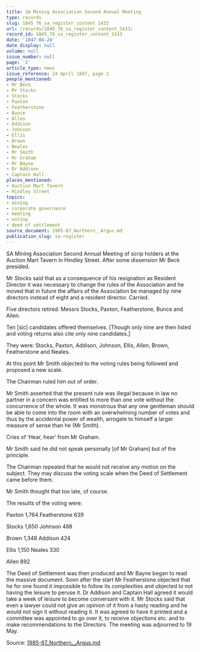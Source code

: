 ```yaml
---
title: SA Mining Association Second Annual Meeting
type: records
slug: 1845_76_sa_register_content_1433
url: /records/1845_76_sa_register_content_1433/
record_id: 1845_76_sa_register_content_1433
date: '1847-04-24'
date_display: null
volume: null
issue_number: null
page: '2'
article_type: news
issue_reference: 24 April 1847, page 2
people_mentioned:
- Mr Beck
- Mr Stocks
- Stocks
- Paxton
- Featherstone
- Bunce
- Allen
- Addison
- Johnson
- Ellis
- Brown
- Neales
- Mr Smith
- Mr Graham
- Mr Bayne
- Dr Addison
- Captain Hall
places_mentioned:
- Auction Mart Tavern
- Hindley Street
topics:
- mining
- corporate governance
- meeting
- voting
- deed of settlement
source_document: 1985-87_Northern__Argus.md
publication_slug: sa-register
---
```


SA Mining Association Second Annual Meeting of scrip holders at the Auction Mart Tavern in Hindley Street. After some dissension Mr Beck presided.

Mr Stocks said that as a consequence of his resignation as Resident Director it was necessary to change the rules of the Association and he moved that in future the affairs of the Association be managed by nine directors instead of eight and a resident director.  Carried.

Five directors retired: Messrs Stocks, Paxton, Featherstone, Bunce and Allen.

Ten [sic] candidates offered themselves.  [Though only nine are then listed and voting returns also cite only nine candidates.]

They were: Stocks, Paxton, Addison, Johnson, Ellis, Allen, Brown, Featherstone and Neales.

At this point Mr Smith objected to the voting rules being followed and proposed a new scale.

The Chairman ruled him out of order.

Mr Smith asserted that the present rule was illegal because in law no partner in a concern was entitled to more than one vote without the concurrence of the whole.  It was monstrous that any one gentleman should be able to come into the room with an overwhelming number of votes and thus by the accidental power of wealth, arrogate to himself a larger measure of sense than he (Mr Smith).

Cries of ‘Hear, hear’ from Mr Graham.

Mr Smith said he did not speak personally [of Mr Graham] but of the principle.

The Chairman repeated that he would not receive any motion on the subject.  They may discuss the voting scale when the Deed of Settlement came before them.

Mr Smith thought that too late, of course.

The results of the voting were:

Paxton	1,764	Featherstone	639

Stocks	1,650	Johnson	488

Brown	1,348	Addison	424

Ellis	1,150	Neales	330

Allen	892

The Deed of Settlement was then produced and Mr Bayne began to read the massive document.  Soon after the start Mr Featherstone objected that he for one found it impossible to follow its complexities and objected to not having the leisure to peruse it.  Dr Addison and Captain Hall agreed it would take a week of leisure to become conversant with it.  Mr Stocks said that even a lawyer could not give an opinion of it from a hasty reading and he would not sign it without reading it.  It was agreed to have it printed and a committee was appointed to go over it, to receive objections etc. and to make recommendations to the Directors.  The meeting was adjourned to 19 May.

Source: [1985-87_Northern__Argus.md](/downloads/markdown/1985-87_Northern__Argus.md)
